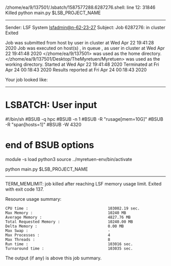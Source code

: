 /zhome/ea/9/137501/.lsbatch/1587577288.6287276.shell: line 12: 31846 Killed                  python main.py $LSB_PROJECT_NAME

------------------------------------------------------------
Sender: LSF System <lsfadmin@n-62-23-27>
Subject: Job 6287276: <NNAgent4NODROPOUT60005000-memoryNOFRUIT> in cluster <dcc> Exited

Job <NNAgent4NODROPOUT60005000-memoryNOFRUIT> was submitted from host <n-62-30-3> by user <s183914> in cluster <dcc> at Wed Apr 22 19:41:28 2020
Job was executed on host(s) <n-62-23-27>, in queue <hpc>, as user <s183914> in cluster <dcc> at Wed Apr 22 19:41:48 2020
</zhome/ea/9/137501> was used as the home directory.
</zhome/ea/9/137501/Desktop/TheMyretuen/Myretuen> was used as the working directory.
Started at Wed Apr 22 19:41:48 2020
Terminated at Fri Apr 24 00:18:43 2020
Results reported at Fri Apr 24 00:18:43 2020

Your job looked like:

------------------------------------------------------------
# LSBATCH: User input
#!/bin/sh
#BSUB -q hpc
#BSUB -n 1
#BSUB -R "rusage[mem=10G]"
#BSUB -R "span[hosts=1]"
#BSUB -W 4320
# end of BSUB options

module -s load python3
source ../myretuen-env/bin/activate

python main.py $LSB_PROJECT_NAME


------------------------------------------------------------

TERM_MEMLIMIT: job killed after reaching LSF memory usage limit.
Exited with exit code 137.

Resource usage summary:

    CPU time :                                   103002.19 sec.
    Max Memory :                                 10240 MB
    Average Memory :                             4827.76 MB
    Total Requested Memory :                     10240.00 MB
    Delta Memory :                               0.00 MB
    Max Swap :                                   -
    Max Processes :                              4
    Max Threads :                                8
    Run time :                                   103016 sec.
    Turnaround time :                            103035 sec.

The output (if any) is above this job summary.

